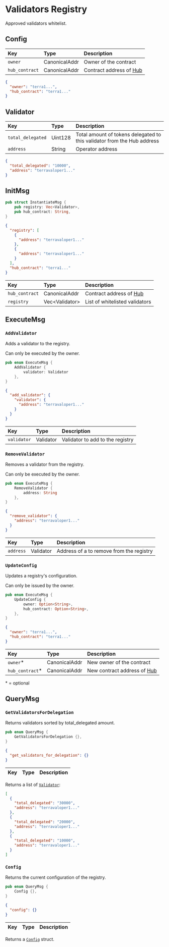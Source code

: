 # Validators Registry

Approved validators whitelist.

## Config

| Key | Type | Description |
| :--- | :--- | :--- |
| `owner` | CanonicalAddr | Owner of the contract |
| `hub_contract` | CanonicalAddr | Contract address of [Hub](hub) |

```json
{
  "owner": "terra1...",
  "hub_contract": "terra1..."
}
```

## Validator

| Key | Type | Description |
| :--- | :--- | :--- |
| `total_delegated` | Uint128 | Total amount of tokens delegated to this validator from the Hub address |
| `address` | String | Operator address |

```json
{
  "total_delegated": "10000",
  "address": "terravaloper1..."
}
```

## InitMsg

```rust
pub struct InstantiateMsg {
    pub registry: Vec<Validator>,
    pub hub_contract: String,
}
```

```json
{
  "registry": [
    {
      "address": "terravaloper1..."
    },
    {
      "address": "terravaloper1..."
    }
  ],
  "hub_contract": "terra1..."
}
```

| Key | Type | Description |
| :--- | :--- | :--- |
| `hub_contract` | CanonicalAddr | Contract address of [Hub](hub) |
| `registry` | Vec<Validator\> | List of whitelisted validators

## ExecuteMsg

### `AddValidator`

Adds a validator to the registry.

Can only be executed by the owner.

```rust
pub enum ExecuteMsg {
    AddValidator {
        validator: Validator
    },
}
```

```json
{
  "add_validator": {
    "validator": {
      "address": "terravaloper1..."
    }
  }
}
```

| Key | Type | Description |
| :--- | :--- | :--- |
| `validator` | Validator | Validator to add to the registry

### `RemoveValidator`

Removes a validator from the registry.

Can only be executed by the owner.

```rust
pub enum ExecuteMsg { 
    RemoveValidator {
        address: String
    },
}
```

```json
{
  "remove_validator": {
    "address": "terravaloper1..."
  }
}
```

| Key | Type | Description |
| :--- | :--- | :--- |
| `address` | Validator | Address of a to remove from the registry

### `UpdateConfig`

Updates a registry's configuration.

Can only be issued by the owner.

```rust
pub enum ExecuteMsg {
    UpdateConfig {
        owner: Option<String>,
        hub_contract: Option<String>,
    },
}
```

```json
{
  "owner": "terra1...",
  "hub_contract": "terra1..."
}
```

| Key | Type | Description |
| :--- | :--- | :--- |
| `owner`\* | CanonicalAddr | New owner of the contract |
| `hub_contract`\* | CanonicalAddr | New contract address of [Hub](hub) |

\* = optional

## QueryMsg

### `GetValidatorsForDelegation`

Returns validators sorted by total_delegated amount.

```rust
pub enum QueryMsg {
    GetValidatorsForDelegation {},
}
```

```json
{
  "get_validators_for_delegation": {}
}
```

| Key | Type | Description |
| :--- | :--- | :--- |

Returns a list of [`Validator`](validators_registry#validator):

```json
[
  {
    "total_delegated": "30000",
    "address": "terravaloper1..."
  },
  {
    "total_delegated": "20000",
    "address": "terravaloper1..."
  },
  {
    "total_delegated": "10000",
    "address": "terravaloper1..."
  }
]
```

### `Config`

Returns the current configuration of the registry.

```rust
pub enum QueryMsg {
    Config {},
}
```

```json
{
  "config": {}
}
```

| Key | Type | Description |
| :--- | :--- | :--- |

Returns a [`Config`](validators_registry#config) struct.